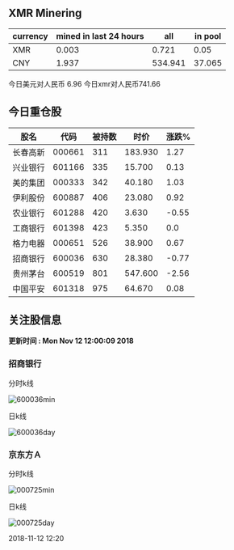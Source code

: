 ## XMR Minering

|currency|mined in last 24 hours|all|in pool|
|---|---|---|---|
|XMR|0.003|0.721|0.05|
|CNY|1.937|534.941|37.065|

今日美元对人民币 6.96	今日xmr对人民币741.66


## 今日重仓股 

|股名|代码|被持数|时价|涨跌%|
|---|---|---|---|---|
|长春高新|000661|311|183.930|1.27|
|兴业银行|601166|335|15.700|0.13|
|美的集团|000333|342|40.180|1.03|
|伊利股份|600887|406|23.080|0.92|
|农业银行|601288|420|3.630|-0.55|
|工商银行|601398|423|5.350|0.0|
|格力电器|000651|526|38.900|0.67|
|招商银行|600036|630|28.380|-0.77|
|贵州茅台|600519|801|547.600|-2.56|
|中国平安|601318|975|64.670|0.08|

## 关注股信息
**更新时间 : Mon Nov 12 12:00:09 2018**
### 招商银行 
分时k线

![600036min](http://image.sinajs.cn/newchart/min/n/sh600036.gif)

日k线

![600036day](http://image.sinajs.cn/newchart/daily/n/sh600036.gif)

### 京东方Ａ 
分时k线

![000725min](http://image.sinajs.cn/newchart/min/n/sz000725.gif)

日k线

![000725day](http://image.sinajs.cn/newchart/daily/n/sz000725.gif)

2018-11-12 12:20